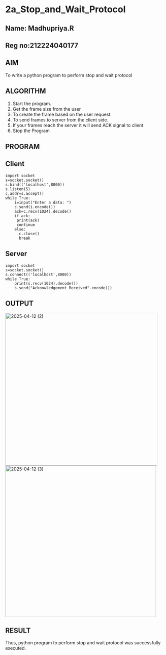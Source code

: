 # 2a_Stop_and_Wait_Protocol
## Name: Madhupriya.R
## Reg no:212224040177

## AIM 
To write a python program to perform stop and wait protocol

## ALGORITHM
1. Start the program.
2. Get the frame size from the user
3. To create the frame based on the user request.
4. To send frames to server from the client side.
5. If your frames reach the server it will send ACK signal to client
6. Stop the Program
## PROGRAM
## Client
```
import socket
s=socket.socket()
s.bind(('localhost',8000))
s.listen(5)
c,addr=s.accept()
while True:
    i=input("Enter a data: ")
    c.send(i.encode())
    ack=c.recv(1024).decode()
    if ack:
     print(ack)
     continue
    else:
      c.close()
      break
```
## Server
```
import socket
s=socket.socket()
s.connect(('localhost',8000))
while True:
    print(s.recv(1024).decode())
    s.send("Acknowledgement Received".encode())
```

## OUTPUT
<img width="479" alt="2025-04-12 (2)" src="https://github.com/user-attachments/assets/ea42c564-c976-4cb3-9bb7-0542fb533a8b" />


<img width="475" alt="2025-04-12 (3)" src="https://github.com/user-attachments/assets/157a4a00-0880-4357-b20a-d31e84e95b56" />




## RESULT
Thus, python program to perform stop and wait protocol was successfully executed.
